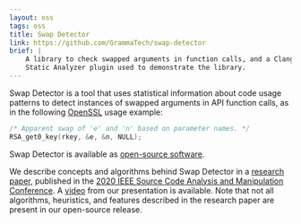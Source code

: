 ```yaml
---
layout: oss
tags: oss
title: Swap Detector
link: https://github.com/GrammaTech/swap-detector
brief: |
    A library to check swapped arguments in function calls, and a Clang
    Static Analyzer plugin used to demonstrate the library.
---
```


Swap Detector is a tool that uses statistical information about code usage patterns to detect instances of swapped arguments in API function calls, as in the following [OpenSSL](https://www.openssl.org/docs/manmaster/man3/RSA_get0_key.html) usage example:

```c
/* Apparent swap of 'e' and 'n' based on parameter names. */
RSA_get0_key(rkey, &e, &n, NULL);
```

Swap Detector is available as [open-source software](https://github.com/GrammaTech/swap-detector).

We describe concepts and algorithms behind Swap Detector in a [research paper](https://arxiv.org/abs/2009.09117), published in the [2020 IEEE Source Code Analysis and Manipulation Conference](http://www.ieee-scam.org/2020/). A [video](https://www.youtube.com/watch?v=aIOdPiTqBqc) from our presentation is available. Note that not all algorithms, heuristics, and features described in the research paper are present in our open-source release.
